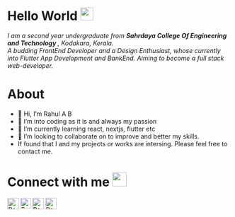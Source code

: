 # Hello World <img src="https://github.com/TheDudeThatCode/TheDudeThatCode/blob/master/Assets/Hi.gif" width="29px">

<p>
  <em>
    I am a second year undergraduate from <b>Sahrdaya College Of Engineering and Technology </b>, Kodakara, Kerala. <br>
    A budding FrontEnd Developer and a Design Enthusiast, whose currently into Flutter App Development and BankEnd. Aiming to become a full stack web-developer.
  </em>
</p>

# About

- 👋 Hi, I’m Rahul A B
- 👀 I’m into coding as it is and always my passion
- 🌱 I’m currently learning react, nextjs, flutter etc
- 💞️ I’m looking to collaborate on to improve and better my skills.
- If found that I and my projects or works are intersing. Please feel free to contact me.

# Connect with me <img src="https://github.com/TheDudeThatCode/TheDudeThatCode/blob/master/Assets/Handshake.gif" height="32px">
<p>
    <a href="https://twitter.com/klrab_3490_">
        <img align="left" alt="Rahul A B | Twitter" width="26px" src="https://github.com/TheDudeThatCode/TheDudeThatCode/blob/master/Assets/Twitter.svg" />
    </a>
    <a href="https://www.instagram.com/kl.rab_3490/">
        <img align="left" alt="Rahul A B | Instagram" width="24px" src="https://github.com/TheDudeThatCode/TheDudeThatCode/blob/master/Assets/Instagram.svg" />
    </a>
    <a href="mailto:rahulbushi69@gmail.com">
        <img align="left" alt="Rahul A B | Gmail" width="26px" src="https://github.com/TheDudeThatCode/TheDudeThatCode/blob/master/Assets/Gmail.svg" />
    </a>
    <a href="https://www.linkedin.com/in/rahul-a-b-0044b1232/">
        <img align="left" alt="Rahul A B | LinkedIn" width="26px" src="https://github.com/TheDudeThatCode/TheDudeThatCode/blob/master/Assets/Linkedin.svg" />
    </a>
</p>
<br>

<!-- Thanks to :- ⭐️ From [TheDudeThatCode](https://github.com/TheDudeThatCode) -->